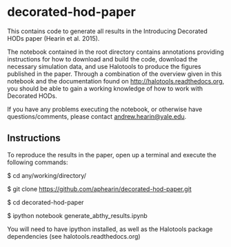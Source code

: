 # decorated-hod-paper
This contains code to generate all results in the Introducing Decorated HODs paper (Hearin et al. 2015). 

The notebook contained in the root directory contains annotations providing instructions for how to download and build the code, download the necessary simulation data, and use Halotools to produce the figures published in the paper. Through a combination of the overview given in this notebook and the documentation found on http://halotools.readthedocs.org, you should be able to gain a working knowledge of how to work with Decorated HODs. 

If you have any problems executing the notebook, or otherwise have questions/comments, please contact andrew.hearin@yale.edu. 

## Instructions

To reproduce the results in the paper, open up a terminal and execute the following commands:

$ cd any/working/directory/

$ git clone https://github.com/aphearin/decorated-hod-paper.git

$ cd decorated-hod-paper

$ ipython notebook generate_abthy_results.ipynb

You will need to have ipython installed, as well as the Halotools package dependencies (see halotools.readthedocs.org)